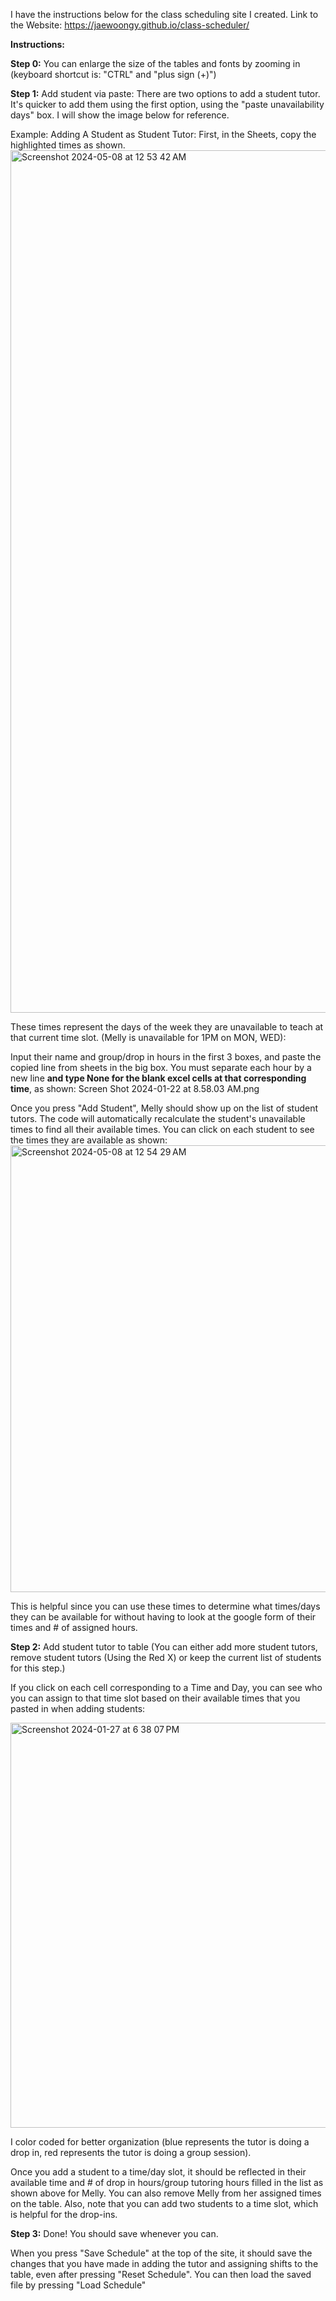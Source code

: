 I have the instructions below for the class scheduling site I created.
Link to the Website: https://jaewoongy.github.io/class-scheduler/

**Instructions:**

**Step 0:** You can enlarge the size of the tables and fonts by zooming in (keyboard shortcut is: "CTRL" and "plus sign (+)")

**Step 1:** Add student via paste: 
There are two options to add a student tutor. It's quicker to add them using the first option, using the "paste unavailability days" box. I will show the image below for reference.

Example:
Adding A Student as Student Tutor:
First, in the Sheets, copy the highlighted times as shown. 
<img width="1380" alt="Screenshot 2024-05-08 at 12 53 42 AM" src="https://github.com/jaewoongy/class-scheduler/assets/56903210/7e9b68c0-8a65-4526-b863-05f0a91f756a">

These times represent the days of the week they are unavailable to teach at that current time slot. (Melly is unavailable for 1PM on MON, WED):

Input their name and group/drop in hours in the first 3 boxes, and paste the copied line from sheets in the big box. You must separate each hour by a new line **and type None for the blank excel cells at that corresponding time**, as shown:
Screen Shot 2024-01-22 at 8.58.03 AM.png

Once you press "Add Student", Melly should show up on the list of student tutors. The code will automatically recalculate the student's unavailable times to find all their available times. You can click on each student to see the times they are available as shown:
<img width="715" alt="Screenshot 2024-05-08 at 12 54 29 AM" src="https://github.com/jaewoongy/class-scheduler/assets/56903210/06442959-61c7-4644-b409-1f5055321df3">

This is helpful since you can use these times to determine what times/days they can be available for without having to look at the google form of their times and # of assigned hours.



**Step 2:** Add student tutor to table (You can either add more student tutors, remove student tutors (Using the Red X) or keep the current list of students for this step.)

If you click on each cell corresponding to a Time and Day, you can see who you can assign to that time slot based on their available times that you pasted in when adding students:

<img width="648" alt="Screenshot 2024-01-27 at 6 38 07 PM" src="https://github.com/jaewoongy/class-scheduler/assets/56903210/041b3fb0-395f-4089-a181-69c899e7b5b9">

I color coded for better organization (blue represents the tutor is doing a drop in, red represents the tutor is doing a group session).

Once you add a student to a time/day slot, it should be reflected in their available time and # of drop in hours/group tutoring hours filled in the list as shown above for Melly. You can also remove Melly from her assigned times on the table. Also, note that you can add two students to a time slot, which is helpful for the drop-ins.


**Step 3:** Done! You should save whenever you can.

When you press "Save Schedule" at the top of the site, it should save the changes that you have made in adding the tutor and assigning shifts to the table, even after pressing "Reset Schedule". You can then load the saved file by pressing "Load Schedule"
